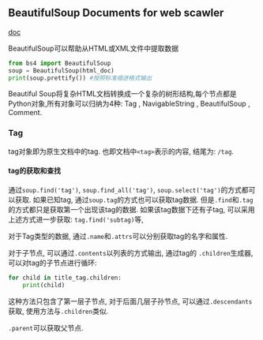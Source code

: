 ## BeautifulSoup Documents for web scawler

[doc](https://www.crummy.com/software/BeautifulSoup/bs4/doc.zh/#id15)

BeautifulSoup可以帮助从HTML或XML文件中提取数据

```python
from bs4 import BeautifulSoup
soup = BeautifulSoup(html_doc)
print(soup.prettify()) #按照标准缩进格式输出
```

Beautiful Soup将复杂HTML文档转换成一个复杂的树形结构,每个节点都是Python对象,所有对象可以归纳为4种: Tag , NavigableString , BeautifulSoup , Comment.

### Tag

tag对象即为原生文档中的tag. 也即文档中`<tag>`表示的内容, 结尾为: `/tag`.

#### tag的获取和查找

通过`soup.find('tag')`, `soup.find_all('tag')`, `soup.select('tag')`的方式都可以获取. 如果已知tag, 通过`soup.tag`的方式也可以获取tag数据. 但是`.find`和`.tag`的方式都只是获取第一个出现该tag的数据. 如果该tag数据下还有子tag, 可以采用上述方式进一步获取: `tag.find('subtag)`等,

对于Tag类型的数据, 通过`.name`和`.attrs`可以分别获取tag的名字和属性.

对于子节点, 可以通过`.contents`以列表的方式输出, 通过tag的 `.children`生成器,可以对tag的子节点进行循环:

```python
for child in title_tag.children:
    print(child)
```

这种方法只包含了第一层子节点, 对于后面几层子孙节点, 可以通过`.descendants`获取, 使用方法与`.children`类似.

`.parent`可以获取父节点. 
